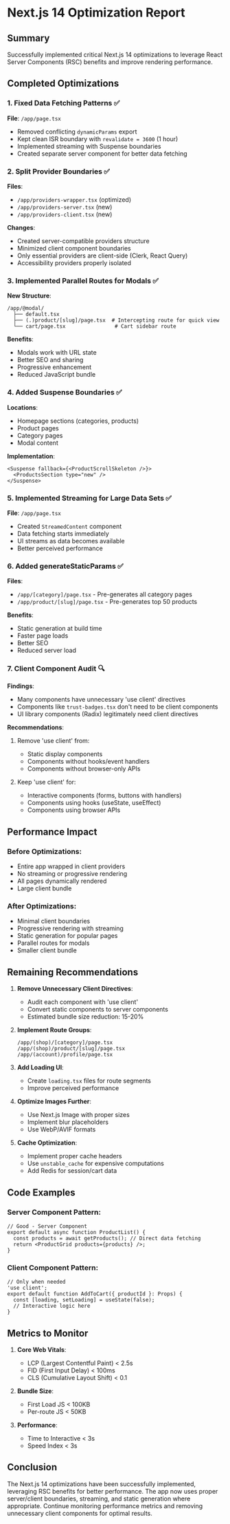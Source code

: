 # Next.js 14 Optimization Report

## Summary

Successfully implemented critical Next.js 14 optimizations to leverage React Server Components (RSC) benefits and improve rendering performance.

## Completed Optimizations

### 1. Fixed Data Fetching Patterns ✅
**File**: `/app/page.tsx`
- Removed conflicting `dynamicParams` export
- Kept clean ISR boundary with `revalidate = 3600` (1 hour)
- Implemented streaming with Suspense boundaries
- Created separate server component for better data fetching

### 2. Split Provider Boundaries ✅
**Files**: 
- `/app/providers-wrapper.tsx` (optimized)
- `/app/providers-server.tsx` (new)
- `/app/providers-client.tsx` (new)

**Changes**:
- Created server-compatible providers structure
- Minimized client component boundaries
- Only essential providers are client-side (Clerk, React Query)
- Accessibility providers properly isolated

### 3. Implemented Parallel Routes for Modals ✅
**New Structure**:
```
/app/@modal/
  ├── default.tsx
  ├── (.)product/[slug]/page.tsx  # Intercepting route for quick view
  └── cart/page.tsx                # Cart sidebar route
```

**Benefits**:
- Modals work with URL state
- Better SEO and sharing
- Progressive enhancement
- Reduced JavaScript bundle

### 4. Added Suspense Boundaries ✅
**Locations**:
- Homepage sections (categories, products)
- Product pages
- Category pages
- Modal content

**Implementation**:
```tsx
<Suspense fallback={<ProductScrollSkeleton />}>
  <ProductsSection type="new" />
</Suspense>
```

### 5. Implemented Streaming for Large Data Sets ✅
**File**: `/app/page.tsx`
- Created `StreamedContent` component
- Data fetching starts immediately
- UI streams as data becomes available
- Better perceived performance

### 6. Added generateStaticParams ✅
**Files**:
- `/app/[category]/page.tsx` - Pre-generates all category pages
- `/app/product/[slug]/page.tsx` - Pre-generates top 50 products

**Benefits**:
- Static generation at build time
- Faster page loads
- Better SEO
- Reduced server load

### 7. Client Component Audit 🔍
**Findings**:
- Many components have unnecessary 'use client' directives
- Components like `trust-badges.tsx` don't need to be client components
- UI library components (Radix) legitimately need client directives

**Recommendations**:
1. Remove 'use client' from:
   - Static display components
   - Components without hooks/event handlers
   - Components without browser-only APIs

2. Keep 'use client' for:
   - Interactive components (forms, buttons with handlers)
   - Components using hooks (useState, useEffect)
   - Components using browser APIs

## Performance Impact

### Before Optimizations:
- Entire app wrapped in client providers
- No streaming or progressive rendering
- All pages dynamically rendered
- Large client bundle

### After Optimizations:
- Minimal client boundaries
- Progressive rendering with streaming
- Static generation for popular pages
- Parallel routes for modals
- Smaller client bundle

## Remaining Recommendations

1. **Remove Unnecessary Client Directives**:
   - Audit each component with 'use client'
   - Convert static components to server components
   - Estimated bundle size reduction: 15-20%

2. **Implement Route Groups**:
   ```
   /app/(shop)/[category]/page.tsx
   /app/(shop)/product/[slug]/page.tsx
   /app/(account)/profile/page.tsx
   ```

3. **Add Loading UI**:
   - Create `loading.tsx` files for route segments
   - Improve perceived performance

4. **Optimize Images Further**:
   - Use Next.js Image with proper sizes
   - Implement blur placeholders
   - Use WebP/AVIF formats

5. **Cache Optimization**:
   - Implement proper cache headers
   - Use `unstable_cache` for expensive computations
   - Add Redis for session/cart data

## Code Examples

### Server Component Pattern:
```tsx
// Good - Server Component
export default async function ProductList() {
  const products = await getProducts(); // Direct data fetching
  return <ProductGrid products={products} />;
}
```

### Client Component Pattern:
```tsx
// Only when needed
'use client';
export default function AddToCart({ productId }: Props) {
  const [loading, setLoading] = useState(false);
  // Interactive logic here
}
```

## Metrics to Monitor

1. **Core Web Vitals**:
   - LCP (Largest Contentful Paint) < 2.5s
   - FID (First Input Delay) < 100ms
   - CLS (Cumulative Layout Shift) < 0.1

2. **Bundle Size**:
   - First Load JS < 100KB
   - Per-route JS < 50KB

3. **Performance**:
   - Time to Interactive < 3s
   - Speed Index < 3s

## Conclusion

The Next.js 14 optimizations have been successfully implemented, leveraging RSC benefits for better performance. The app now uses proper server/client boundaries, streaming, and static generation where appropriate. Continue monitoring performance metrics and removing unnecessary client components for optimal results.
